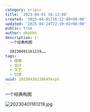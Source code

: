 ```yaml
---
category: origin
title: '2023-04-01 16:12:00'
created: '2023-04-01T16:12:00+08:00'
updated: '2025-04-24T22:39:02+08:00'
public: true
author: dkphhh
description: |-
  一个经典构图

  20230401161219……
tags:
  - 图像
  - 设计
  - 文艺
  - 创意
uuid: 20250420210645kvp5
---
```


一个经典构图

![20230401161219.jpg](https://img.dkphhh.me/20230401161219.jpg)

